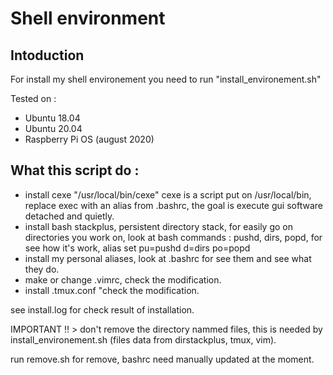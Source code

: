 # Shell environment 

## Intoduction 
For install my shell environement you need to run "install_environement.sh"

Tested on : 
* Ubuntu 18.04 
* Ubuntu 20.04 
* Raspberry Pi OS (august 2020)


## What this script do : 
* install cexe "/usr/local/bin/cexe" cexe is a script put on /usr/local/bin, replace exec with an alias from .bashrc, the goal is execute gui software detached and quietly. 
* install bash stackplus, persistent directory stack, for easily go on directories you work on, look at bash commands : pushd, dirs, popd, for see how it's work, alias set pu=pushd d=dirs po=popd 
* install my personal aliases, look at .bashrc for see them and see what they do.
* make or change .vimrc, check the modification.
* install .tmux.conf "check the modification.

see install.log for check result of installation.

IMPORTANT !! >  don't remove the directory nammed files, this is needed by install_environement.sh (files data from dirstackplus, tmux, vim). 

run remove.sh for remove, bashrc need manually updated at the moment. 
